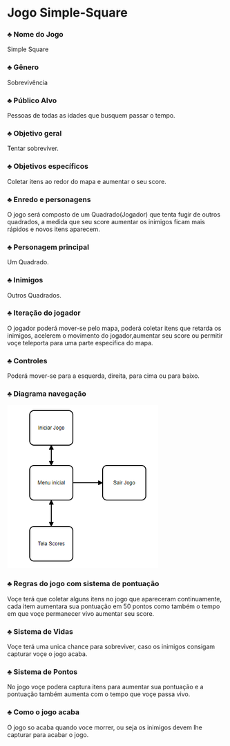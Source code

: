 # Jogo Simple-Square

### ♣ Nome do Jogo

Simple Square

### ♣ Gênero
Sobrevivência

### ♣ Público Alvo
Pessoas de todas as idades que busquem passar o tempo.

### ♣ Objetivo geral
Tentar sobreviver.

### ♣ Objetivos específicos
Coletar itens ao redor do mapa e aumentar o seu score.

### ♣ Enredo e personagens
O jogo será composto de um Quadrado(Jogador) que tenta fugir de outros quadrados, a medida que seu score aumentar os inimigos ficam mais rápidos e novos itens aparecem.

### ♣ Personagem principal
Um Quadrado. 

### ♣ Inimigos
Outros Quadrados.

### ♣ Iteração do jogador
O jogador poderá mover-se pelo mapa, poderá coletar itens que retarda os inimigos, acelerem o movimento do jogador,aumentar seu score ou permitir voçe teleporta para uma parte especifica do mapa.

### ♣ Controles
Poderá mover-se para a esquerda, direita, para cima ou para baixo.

### ♣ Diagrama navegação
![alt text](https://raw.githubusercontent.com/Wescley-Brasil/Simple-Square/master/Diagrama.png)

### ♣ Regras do jogo com sistema de pontuação
Voçe terá que coletar alguns itens no jogo que apareceram continuamente, cada item aumentara sua pontuação em 50 pontos como também o tempo em que voçe permanecer vivo aumentar seu score.

### ♣ Sistema de Vidas
Voçe terá uma unica chance para sobreviver, caso os inimigos consigam capturar voçe o jogo acaba.

### ♣ Sistema de Pontos
No jogo voçe podera captura itens para aumentar sua pontuação e a pontuação também aumenta com o tempo que voçe passa vivo.

### ♣ Como o jogo acaba
O jogo so acaba quando voce morrer, ou seja os inimigos devem lhe capturar para acabar o jogo.
